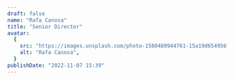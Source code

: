 ```yaml
---
draft: false
name: "Rafa Canosa"
title: "Senior Director"
avatar:
  {
    src: "https://images.unsplash.com/photo-1580489944761-15a19d654956?&fit=crop&w=280",
    alt: "Rafa Canosa",
  }
publishDate: "2022-11-07 15:39"
---
```


